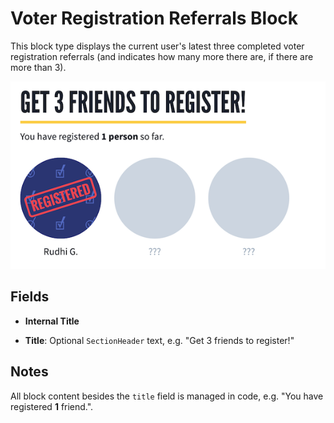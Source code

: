 # Voter Registration Referrals Block

This block type displays the current user's latest three completed voter registration referrals (and indicates how many more there are, if there are more than 3).

![Voter Registration Referrals Block](../../.gitbook/assets/voter-registration-referrals-block.png)

## Fields

- **Internal Title**

- **Title**: Optional `SectionHeader` text, e.g. "Get 3 friends to register!"

## Notes

All block content besides the `title` field is managed in code, e.g. "You have registered **1** friend.".
